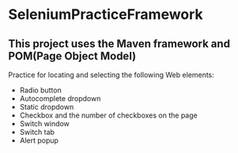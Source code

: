 # SeleniumPracticeFramework
## This project uses the Maven framework and POM(Page Object Model)
Practice for locating and selecting the following Web elements:
- Radio button
- Autocomplete dropdown
- Static dropdown
- Checkbox and the number of checkboxes on the page
- Switch window
- Switch tab
- Alert popup

